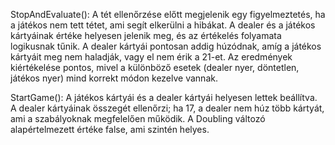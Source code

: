 StopAndEvaluate():
A tét ellenőrzése előtt megjelenik egy figyelmeztetés, ha a játékos nem tett tétet, ami segít elkerülni a hibákat. 
A dealer és a játékos kártyáinak értéke helyesen jelenik meg, és az értékelés folyamata logikusnak tűnik. 
A dealer kártyái pontosan addig húzódnak, amíg a játékos kártyáit meg nem haladják, vagy el nem érik a 21-et. 
Az eredmények kiértékelése pontos, mivel a különböző esetek (dealer nyer, döntetlen, játékos nyer) mind korrekt módon kezelve vannak.

StartGame():
A játékos kártyái és a dealer kártyái helyesen lettek beállítva. 
A dealer kártyáinak összegét ellenőrzi; ha 17, a dealer nem húz több kártyát, ami a szabályoknak megfelelően működik. 
A Doubling változó alapértelmezett értéke false, ami szintén helyes.
